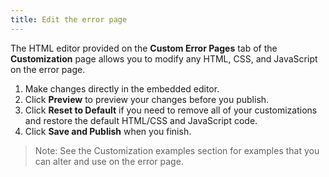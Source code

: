 ```yaml
---
title: Edit the error page
---
```


The HTML editor provided on the **Custom Error Pages** tab of the **Customization** page allows you to modify any HTML, CSS, and JavaScript on the error page.

1. Make changes directly in the embedded editor. 
2. Click **Preview** to preview your changes before you publish.
3. Click **Reset to Default** if you need to remove all of your customizations and restore the default HTML/CSS and JavaScript code. 
4. Click **Save and Publish** when you finish.

> Note: See the <GuideLink link="../customization-examples">Customization examples</GuideLink> section for examples that you can alter and use on the error page.

<NextSectionLink/>
